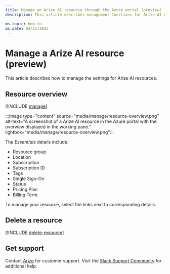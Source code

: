 ```yaml
---
title: Manage an Arize AI resource through the Azure portal (preview)
description: This article describes management functions for Arize AI on the Azure portal.

ms.topic: how-to
ms.date: 04/21/2025
---
```


# Manage a Arize AI resource (preview)

This article describes how to manage the settings for Arize AI resources.

## Resource overview 

[!INCLUDE [manage](../includes/manage.md)]

:::image type="content" source="media/manage/resource-overview.png" alt-text="A screenshot of a Arize AI resource in the Azure portal with the overview displayed in the working pane." lightbox="media/manage/resource-overview.png":::

The *Essentials* details include:
- Resource group
- Location
- Subscription
- Subscription ID
- Tags
- Single Sign-On
- Status
- Pricing Plan
- Billing Term

To manage your resource, select the links next to corresponding details.

## Delete a resource

[!INCLUDE [delete-resource](../includes/delete-resource.md)]

## Get support

Contact [Arize](https://arize.com/contact/) for customer support.
Visit the [Slack Support Community](https://arize-ai.slack.com/ssb/redirect) for additional help. 